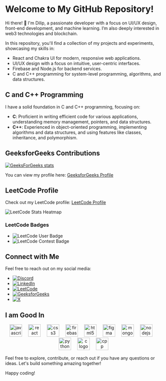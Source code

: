 # Welcome to My GitHub Repository!

Hi there! 👋 I'm Dilip, a passionate developer with a focus on UI/UX design, front-end development, and machine learning. I’m also deeply interested in web3 technologies and blockchain.

In this repository, you'll find a collection of my projects and experiments, showcasing my skills in:

- React and Chakra UI for modern, responsive web applications.
- UI/UX design with a focus on intuitive, user-centric interfaces.
- Firebase and Node.js for backend services.
- C and C++ programming for system-level programming, algorithms, and data structures.

## C and C++ Programming
I have a solid foundation in C and C++ programming, focusing on:
- **C**: Proficient in writing efficient code for various applications, understanding memory management, pointers, and data structures.
- **C++**: Experienced in object-oriented programming, implementing algorithms and data structures, and using features like classes, inheritance, and polymorphism.

## GeeksforGeeks Contributions
[![GeeksForGeeks stats](https://geeks-for-geeks-stats-card.vercel.app/?username=dilip_r)](https://auth.geeksforgeeks.org/user/dilip_r/practice/)

You can view my profile here: [GeeksforGeeks Profile](https://www.geeksforgeeks.org/user/dilip_r/)

## LeetCode Profile
Check out my LeetCode profile: [LeetCode Profile](https://leetcode.com/u/mailthistodilip/)

![LeetCode Stats Heatmap](https://leetcard.jacoblin.cool/mailthistodilip?ext=heatmap)

### LeetCode Badges
- ![LeetCode User Badge](https://img.shields.io/badge/dynamic/json?style=for-the-badge&label=LeetCode&query=total_problems_solved&url=https://leetcode-stats-api.herokuapp.com/mailthistodilip&logo=LeetCode&labelColor=black&color=FFA116)
- ![LeetCode Contest Badge](https://img.shields.io/badge/dynamic/json?style=for-the-badge&label=Contest%20Rating&query=contest_rating&url=https://leetcode-stats-api.herokuapp.com/mailthistodilip&logo=LeetCode&labelColor=black&color=FFA116)

## Connect with Me

Feel free to reach out on my social media:
- [![Discord](https://img.shields.io/badge/Discord-5865F2?style=flat&logo=discord&logoColor=white)](https://discord.com/users/dilip7919)
- [![LinkedIn](https://img.shields.io/badge/LinkedIn-0A66C2?style=flat&logo=linkedin&logoColor=white)](https://linkedin.com/in/dilip-ravikumar-88071b251/)
- [![LeetCode](https://img.shields.io/badge/LeetCode-FFA116?style=flat&logo=leetcode&logoColor=black)](https://leetcode.com/u/mailthistodilip/)
- [![GeeksforGeeks](https://img.shields.io/badge/GeeksforGeeks-2E7D32?style=flat&logo=geeks-for-geeks&logoColor=white)](https://www.geeksforgeeks.org/user/dilip_r/)
- [![X](https://img.shields.io/badge/X-1DA1F2?style=flat&logo=twitter&logoColor=white)](https://x.com/0xSuper_Saiyan/)

## I am Good In
<div align="center">
  <img src="https://cdn.jsdelivr.net/gh/devicons/devicon/icons/javascript/javascript-original.svg" height="40" alt="javascript logo"  />
  <img width="12" />
  <img src="https://cdn.jsdelivr.net/gh/devicons/devicon/icons/react/react-original.svg" height="40" alt="react logo"  />
  <img width="12" />
  <img src="https://cdn.jsdelivr.net/gh/devicons/devicon/icons/css3/css3-original.svg" height="40" alt="css3 logo"  />
  <img width="12" />
  <img src="https://cdn.jsdelivr.net/gh/devicons/devicon/icons/firebase/firebase-plain.svg" height="40" alt="firebase logo"  />
  <img width="12" />
  <img src="https://cdn.jsdelivr.net/gh/devicons/devicon/icons/html5/html5-original.svg" height="40" alt="html5 logo"  />
  <img width="12" />
  <img src="https://cdn.jsdelivr.net/gh/devicons/devicon/icons/figma/figma-original.svg" height="40" alt="figma logo"  />
  <img width="12" />
  <img src="https://cdn.jsdelivr.net/gh/devicons/devicon/icons/mongodb/mongodb-original.svg" height="40" alt="mongodb logo"  />
  <img width="12" />
  <img src="https://cdn.jsdelivr.net/gh/devicons/devicon/icons/nodejs/nodejs-original.svg" height="40" alt="nodejs logo"  />
  <img width="12" />
  <img src="https://cdn.jsdelivr.net/gh/devicons/devicon/icons/python/python-original.svg" height="40" alt="python logo"  />
  <img width="12" />
  <img src="https://cdn.jsdelivr.net/gh/devicons/devicon/icons/c/c-original.svg" height="40" alt="c logo"  />
  <img width="12" />
  <img src="https://cdn.jsdelivr.net/gh/devicons/devicon/icons/cplusplus/cplusplus-original.svg" height="40" alt="cpp logo"  />
</div>

Feel free to explore, contribute, or reach out if you have any questions or ideas. Let's build something amazing together!

Happy coding!
